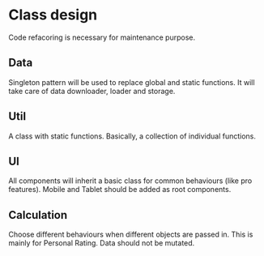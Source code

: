 # Class design
Code refacoring is necessary for maintenance purpose.

## Data
Singleton pattern will be used to replace global and static functions. 
It will take care of data downloader, loader and storage. 

## Util
A class with static functions. Basically, a collection of individual functions. 

## UI
All components will inherit a basic class for common behaviours (like pro features). 
Mobile and Tablet should be added as root components. 

## Calculation
Choose different behaviours when different objects are passed in. 
This is mainly for Personal Rating. Data should not be mutated. 
